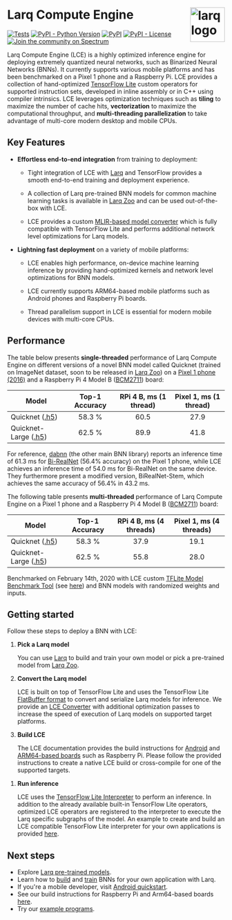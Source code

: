 # Larq Compute Engine <img src="https://user-images.githubusercontent.com/13285808/74535800-84017780-4f2e-11ea-9169-52f5ac83d685.png" alt="larq logo" height="80px" align="right" />

[![Tests](https://github.com/larq/compute-engine/workflows/Tests/badge.svg)](https://github.com/larq/compute-engine/actions?workflow=Tests) [![PyPI - Python Version](https://img.shields.io/pypi/pyversions/larq-compute-engine.svg)](https://pypi.org/project/larq-compute-engine/) [![PyPI](https://img.shields.io/pypi/v/larq-compute-engine.svg)](https://pypi.org/project/larq-compute-engine/) [![PyPI - License](https://img.shields.io/pypi/l/larq-compute-engine.svg)](https://github.com/larq/compute-engine/blob/master/LICENSE) [![Join the community on Spectrum](https://withspectrum.github.io/badge/badge.svg)](https://spectrum.chat/larq)

Larq Compute Engine (LCE) is a highly optimized inference engine for deploying
extremely quantized neural networks, such as
Binarized Neural Networks (BNNs). It currently supports various mobile platforms
and has been benchmarked on a Pixel 1 phone and a Raspberry Pi.
LCE provides a collection of hand-optimized [TensorFlow Lite](https://www.tensorflow.org/lite)
custom operators for supported instruction sets, developed in inline assembly or in C++
using compiler intrinsics. LCE leverages optimization techniques
such as **tiling** to maximize the number of cache hits, **vectorization** to maximize
the computational throughput, and **multi-threading parallelization** to take
advantage of multi-core modern desktop and mobile CPUs.

## Key Features

- **Effortless end-to-end integration** from training to deployment:

  - Tight integration of LCE with [Larq](https://larq.dev) and
    TensorFlow provides a smooth end-to-end training and deployment experience.

  - A collection of Larq pre-trained BNN models for common machine learning tasks
    is available in [Larq Zoo](https://docs.larq.dev/zoo/)
    and can be used out-of-the-box with LCE.

  - LCE provides a custom [MLIR-based model converter](https://docs.larq.dev/compute-engine/converter.md) which
    is fully compatible with TensorFlow Lite and performs additional
    network level optimizations for Larq models.

- **Lightning fast deployment** on a variety of mobile platforms:

  - LCE enables high performance, on-device machine learning inference by
    providing hand-optimized kernels and network level optimizations for BNN models.

  - LCE currently supports ARM64-based mobile platforms such as Android phones
    and Raspberry Pi boards.

  - Thread parallelism support in LCE is essential for modern mobile devices with
    multi-core CPUs.

## Performance

The table below presents **single-threaded** performance of Larq Compute Engine on
different versions of a novel BNN model called Quicknet (trained on ImageNet dataset, soon to be released in [Larq Zoo](https://docs.larq.dev/zoo/))
on a [Pixel 1 phone (2016)](https://support.google.com/pixelphone/answer/7158570?hl=en-GB)
and a Raspberry Pi 4 Model B ([BCM2711](https://www.raspberrypi.org/documentation/hardware/raspberrypi/bcm2711/README.md)) board:

| Model                                                                                            | Top-1 Accuracy | RPi 4 B, ms (1 thread) | Pixel 1, ms (1 thread) |
| ------------------------------------------------------------------------------------------------ | :------------: | :--------------------: | :--------------------: |
| Quicknet ([.h5](https://github.com/larq/zoo/releases/download/Quicknet/quicknet.h5))             |     58.3 %     |          60.5          |          27.9          |
| Quicknet-Large ([.h5](https://github.com/larq/zoo/releases/download/Quicknet/quicknet_large.h5)) |     62.5 %     |          89.9          |          41.8          |

For reference, [dabnn](https://github.com/JDAI-CV/dabnn) (the other main BNN library) reports an inference time of 61.3 ms for [Bi-RealNet](https://larq.dev/api/larq_zoo/#birealnet) (56.4% accuracy) on the Pixel 1 phone,
while LCE achieves an inference time of 54.0 ms for Bi-RealNet on the same device.
They furthermore present a modified version, BiRealNet-Stem, which achieves the same accuracy of 56.4% in 43.2 ms.

The following table presents **multi-threaded** performance of Larq Compute Engine on
a Pixel 1 phone and a Raspberry Pi 4 Model B ([BCM2711](https://www.raspberrypi.org/documentation/hardware/raspberrypi/bcm2711/README.md))
board:

| Model                                                                                            | Top-1 Accuracy | RPi 4 B, ms (4 threads) | Pixel 1, ms (4 threads) |
| ------------------------------------------------------------------------------------------------ | :------------: | :---------------------: | :---------------------: |
| Quicknet ([.h5](https://github.com/larq/zoo/releases/download/Quicknet/quicknet.h5))             |     58.3 %     |          37.9           |          19.1           |
| Quicknet-Large ([.h5](https://github.com/larq/zoo/releases/download/Quicknet/quicknet_large.h5)) |     62.5 %     |          55.8           |          28.0           |

Benchmarked on February 14th, 2020 with LCE custom
[TFLite Model Benchmark Tool](https://github.com/tensorflow/tensorflow/tree/master/tensorflow/lite/tools/benchmark)
(see [here](https://github.com/larq/compute-engine/tree/master/larq_compute_engine/tflite/benchmark))
and BNN models with randomized weights and inputs.

## Getting started

Follow these steps to deploy a BNN with LCE:

1. **Pick a Larq model**

   You can use [Larq](https://larq.dev) to build and train your own
   model or pick a pre-trained model from [Larq Zoo](https://docs.larq.dev/zoo/).

1. **Convert the Larq model**

   LCE is built on top of TensorFlow Lite and uses the TensorFlow Lite
   [FlatBuffer format](https://google.github.io/flatbuffers/)
   to convert and serialize Larq models for inference.
   We provide an [LCE Converter](https://docs.larq.dev/compute-engine/converter) with additional
   optimization passes to increase the speed of execution of Larq models
   on supported target platforms.

1. **Build LCE**

   The LCE documentation provides the build instructions for [Android](https://docs.larq.dev/compute-engine/quickstart_android)
   and [ARM64-based boards](https://docs.larq.dev/compute-engine/build_arm) such as Raspberry Pi.
   Please follow the provided instructions to create a native LCE build
   or cross-compile for one of the supported targets.

1) **Run inference**

   LCE uses the [TensorFlow Lite Interpreter](https://github.com/tensorflow/tensorflow/blob/master/tensorflow/lite/g3doc/guide/inference.md)
   to perform an inference. In addition to the already available built-in
   TensorFlow Lite operators, optimized LCE operators are registered to the interpreter
   to execute the Larq specific subgraphs of the model. An example to create
   and build an LCE compatible TensorFlow Lite interpreter for your own
   applications is provided [here](https://docs.larq.dev/compute-engine/inference).

## Next steps

- Explore [Larq pre-trained models](https://larq.dev/models/).
- Learn how to [build](https://larq.dev/guides/bnn-architecture/) and
  [train](https://larq.dev/guides/bnn-optimization/) BNNs for your own
  application with Larq.
- If you're a mobile developer, visit [Android quickstart](https://docs.larq.dev/compute-engine/quickstart_android).
- See our build instructions for Raspberry Pi and Arm64-based boards [here](https://docs.larq.dev/compute-engine/build_arm).
- Try our [example programs](https://github.com/larq/compute-engine/tree/master/examples).
